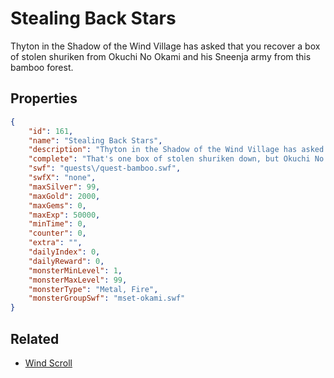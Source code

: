# Stealing Back Stars

Thyton in the Shadow of the Wind Village has asked that you recover a box of stolen shuriken from Okuchi No Okami and his Sneenja army from this bamboo forest.

## Properties

```json
{
    "id": 161,
    "name": "Stealing Back Stars",
    "description": "Thyton in the Shadow of the Wind Village has asked that you recover a box of stolen shuriken from Okuchi No Okami and his Sneenja army from this bamboo forest.",
    "complete": "That's one box of stolen shuriken down, but Okuchi No Okami and his sneevil ninjas have stolen many more. Thyton will be pleased to hear of your success!",
    "swf": "quests\/quest-bamboo.swf",
    "swfX": "none",
    "maxSilver": 99,
    "maxGold": 2000,
    "maxGems": 0,
    "maxExp": 50000,
    "minTime": 0,
    "counter": 0,
    "extra": "",
    "dailyIndex": 0,
    "dailyReward": 0,
    "monsterMinLevel": 1,
    "monsterMaxLevel": 99,
    "monsterType": "Metal, Fire",
    "monsterGroupSwf": "mset-okami.swf"
}
```

## Related

- [Wind Scroll](../items/1130-wind-scroll.md)

